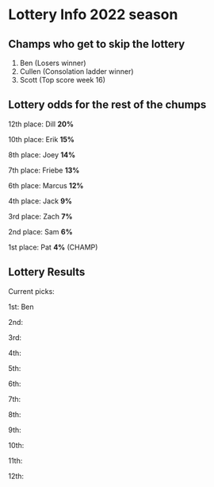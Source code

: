# Lottery Info 2022 season

## Champs who get to skip the lottery
1. Ben (Losers winner)
2. Cullen (Consolation ladder winner)
3. Scott (Top score week 16)

## Lottery odds for the rest of the chumps

12th place: Dill **20%**

10th place: Erik **15%**

8th place:  Joey **14%**

7th place: Friebe **13%**

6th place: Marcus **12%**

4th place: Jack **9%**

3rd place: Zach **7%**

2nd place: Sam **6%**

1st place: Pat **4%** (CHAMP)

## Lottery Results
Current picks:

1st: Ben

2nd: 

3rd: 

4th: 

5th: 

6th: 

7th: 

8th: 

9th: 

10th: 

11th: 

12th: 

